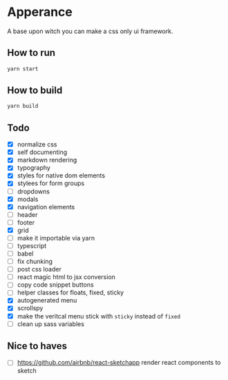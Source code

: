 # Apperance

A base upon witch you can make a css only ui framework.

## How to run

```bash
yarn start
```

## How to build

```bash
yarn build
```

## Todo
- [x] normalize css
- [x] self documenting
- [x] markdown rendering
- [x] typography
- [x] styles for native dom elements
- [x] stylees for form groups
- [ ] dropdowns
- [x] modals
- [x] navigation elements
- [ ] header
- [ ] footer
- [x] grid
- [ ] make it importable via yarn
- [ ] typescript
- [ ] babel
- [ ] fix chunking
- [ ] post css loader
- [ ] react magic html to jsx conversion
- [ ] copy code snippet buttons
- [ ] helper classes for floats, fixed, sticky
- [x] autogenerated menu
- [x] scrollspy
- [x] make the veritcal menu stick with `sticky` instead of `fixed`
- [ ] clean up sass variables

## Nice to haves
- [ ] https://github.com/airbnb/react-sketchapp render react components to sketch